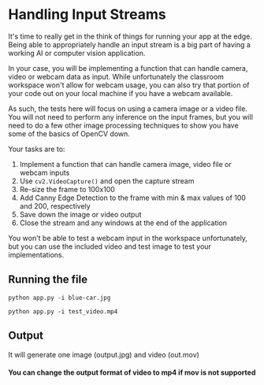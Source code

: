 # Handling Input Streams

It's time to really get in the think of things for running your app at the edge. Being able to
appropriately handle an input stream is a big part of having a working AI or computer vision
application. 

In your case, you will be implementing a function that can handle camera, video or webcam
data as input. While unfortunately the classroom workspace won't allow for webcam usage,
you can also try that portion of your code out on your local machine if you have a webcam
available.

As such, the tests here will focus on using a camera image or a video file. You will not need to
perform any inference on the input frames, but you will need to do a few other image
processing techniques to show you have some of the basics of OpenCV down.

Your tasks are to:

1. Implement a function that can handle camera image, video file or webcam inputs
2. Use `cv2.VideoCapture()` and open the capture stream
3. Re-size the frame to 100x100
4. Add Canny Edge Detection to the frame with min & max values of 100 and 200, respectively
5. Save down the image or video output
6. Close the stream and any windows at the end of the application

You won't be able to test a webcam input in the workspace unfortunately, but you can use
the included video and test image to test your implementations.

## Running the file 
```python app.py -i blue-car.jpg```

```python app.py -i test_video.mp4```

## Output
It will generate one image (output.jpg) and video (out.mov)

#### You can change the output format of video to mp4 if mov is not supported
